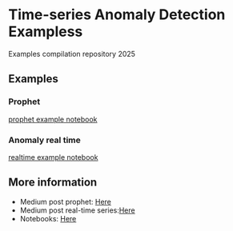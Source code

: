 # Time-series Anomaly Detection Exampless
Examples compilation repository 2025
## Examples
### Prophet
[prophet example notebook](notebooks/01_prophet.ipynb)
### Anomaly real time
[realtime example notebook](notebooks/02_Anomaly_Detection_RealTime.ipynb)
## More information

* Medium post prophet: [Here](https://medium.com/@paullo0106/time-series-forecast-anomaly-detection-with-facebook-prophet-558136be4b8d?)
* Medium post real-time series:[Here](https://towardsdatascience.com/real-time-time-series-anomaly-detection-981cf1e1ca13/)
* Notebooks: [Here](https://github.com/cerlymarco/MEDIUM_NoteBook/tree/master)

